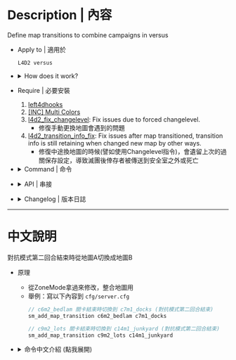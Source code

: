 # Description | 內容
Define map transitions to combine campaigns in versus

* Apply to | 適用於
	```
	L4D2 versus
	```

* <details><summary>How does it work?</summary>

	* Change map to another map when versus second round ends
	* For example: write down the following in ```cfg/server.cfg```
		```php
		// Change map to c7m1_docks when versus second round ends in c6m2_bedlam
		sm_add_map_transition c6m2_bedlam c7m1_docks

		// Change map to c14m1_junkyard when versus second round ends in c9m2_lots
		sm_add_map_transition c9m2_lots c14m1_junkyard
		```
</details>

* Require | 必要安裝
	1. [left4dhooks](https://forums.alliedmods.net/showthread.php?t=321696)
	2. [[INC] Multi Colors](https://github.com/fbef0102/L4D1_2-Plugins/releases/tag/Multi-Colors)
	3. [l4d2_fix_changelevel](https://github.com/Target5150/MoYu_Server_Stupid_Plugins/tree/master/The%20Last%20Stand/l4d2_fix_changelevel): Fix issues due to forced changelevel.
		* 修復手動更換地圖會遇到的問題
	4. [l4d2_transition_info_fix](/l4d2_transition_info_fix): Fix issues after map transitioned, transition info is still retaining when changed new map by other ways.
		* 修復中途換地圖的時候(譬如使用Changelevel指令)，會遺留上次的過關保存設定，導致滅團後倖存者被傳送到安全室之外或死亡

* <details><summary>Command | 命令</summary>

	* **Change to ending map when versus second round ends in starting map**
		```php
		sm_add_map_transition <starting map name> <ending map name>
		```
</details>

* <details><summary>API | 串接</summary>

	* [l4d2_map_transitions.inc](scripting/include/l4d2_map_transitions.inc)
		```php
		library name: l4d2_map_transitions
		```
</details>

* <details><summary>Changelog | 版本日誌</summary>

	* v1.0h (2025-1-30)
		* Add API & Native

	* Original
		* [SirPlease/L4D2-Competitive-Rework](https://github.com/SirPlease/L4D2-Competitive-Rework/blob/master/addons/sourcemod/scripting/l4d2_map_transitions.sp)
</details>

- - - -
# 中文說明
對抗模式第二回合結束時從地圖A切換成地圖B

* 原理
	* 從ZoneMode拿過來修改，整合地圖用
	* 舉例：寫以下內容到 ```cfg/server.cfg```
		```php
		// c6m2_bedlam 關卡結束時切換到 c7m1_docks (對抗模式第二回合結束)
		sm_add_map_transition c6m2_bedlam c7m1_docks

		// c9m2_lots 關卡結束時切換到 c14m1_junkyard (對抗模式第二回合結束)
		sm_add_map_transition c9m2_lots c14m1_junkyard
		```

* <details><summary>命令中文介紹 (點我展開)</summary>

	* **對抗模式第二回合結束時從關卡A切換成關卡B**
		```php
		sm_add_map_transition <關卡A> <關卡B>
		```
</details>
